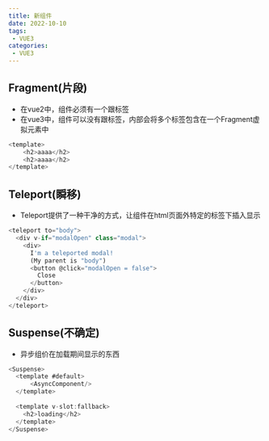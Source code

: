 ```yaml
---
title: 新组件
date: 2022-10-10
tags:
 - VUE3
categories: 
 - VUE3
---
```


## Fragment(片段)

- 在vue2中，组件必须有一个跟标签
- 在vue3中，组件可以没有跟标签，内部会将多个标签包含在一个Fragment虚拟元素中

```js
<template>
    <h2>aaaa</h2>
    <h2>aaaa</h2>
</template>
```

## Teleport(瞬移)

- Teleport提供了一种干净的方式，让组件在html页面外特定的标签下插入显示

```js
<teleport to="body">
  <div v-if="modalOpen" class="modal">
    <div>
      I'm a teleported modal! 
      (My parent is "body")
      <button @click="modalOpen = false">
        Close
      </button>
    </div>
  </div>
</teleport>
```

## Suspense(不确定)

- 异步组价在加载期间显示的东西

```js
<Suspense>
  <template #default>
      <AsyncComponent/>
  </template>
  
  <template v-slot:fallback>
    <h2>loading</h2>
  </template>
</Suspense>
```
